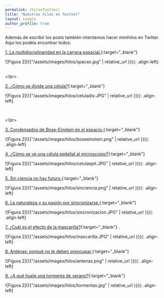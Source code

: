 ```yaml
---
permalink: /hilosTwitter/
title: "Nuestros hilos en Twitter"
layout: single
author_profile: true
---
```

Además de escribir los posts también intentamos hacer minihilos en Twitter. Aquí los podéis encontrar todos:

[1. La multidisciplinaridad en la carrera espacial.](https://twitter.com/CientificasEr/status/1267097399383797761){:target="_blank"}  


![Figura 2]({{"/assets/images/hilos/spacex.jpg" | relative_url }}){: .align-left}  
<br>

<\br>

[2. ¿Cómo se divide una célula?](https://twitter.com/CientificasEr/status/1271123702755864579){:target="_blank"} 

![Figura 2]({{"/assets/images/hilos/celuladiv.JPG" | relative_url }}){: .align-left} 

<br>

<\br>

[3. Condensados de Bose-Einstein en el espacio.](https://twitter.com/CientificasEr/status/1272108561729019914){:target="_blank"}  


![Figura 2]({{"/assets/images/hilos/boseeinstein.png" | relative_url }}){: .align-left}  


[4. ¿Cómo se ve una célula epitelial al microscopio?](https://twitter.com/CientificasEr/status/1272868628577337345){:target="_blank"}  


![Figura 2]({{"/assets/images/hilos/celulaepit.JPG" | relative_url }}){: .align-left}  


[5. Sin ciencia no hay futuro.](https://twitter.com/CientificasEr/status/1273194459535212544){:target="_blank"}  


![Figura 2]({{"/assets/images/hilos/sinciencia.png" | relative_url }}){: .align-left}  


[6. La naturaleza y su pasión por sincronizarse.](https://twitter.com/CientificasEr/status/1273564768910159872){:target="_blank"}  


![Figura 2]({{"/assets/images/hilos/sincronizacion.JPG" | relative_url }}){: .align-left}  


[7. ¿Cuál es el efecto de la mascarilla?](https://twitter.com/CientificasEr/status/1277300650993504259){:target="_blank"}  .


![Figura 2]({{"/assets/images/hilos/mascarilla.JPG" | relative_url }}){: .align-left}  


[8. Antenas: porqué no te deben preocupar.](https://twitter.com/CientificasEr/status/1280877879295909893){:target="_blank"}  


![Figura 2]({{"/assets/images/hilos/antenas.png" | relative_url }}){: .align-left}  


[9. ¿A qué huele una tormenta de verano?](https://twitter.com/CientificasEr/status/1292476615017013248){:target="_blank"}  


![Figura 2]({{"/assets/images/hilos/tormentas.jpg" | relative_url }}){: .align-left}  


